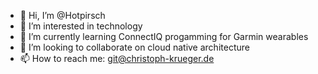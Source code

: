 - 👋 Hi, I’m @Hotpirsch
- 👀 I’m interested in technology
- 🌱 I’m currently learning ConnectIQ progamming for Garmin wearables
- 💞️ I’m looking to collaborate on cloud native architecture
- 📫 How to reach me: git@christoph-krueger.de

<!---
Hotpirsch/Hotpirsch is a ✨ special ✨ repository because its `README.md` (this file) appears on your GitHub profile.
You can click the Preview link to take a look at your changes.
--->
